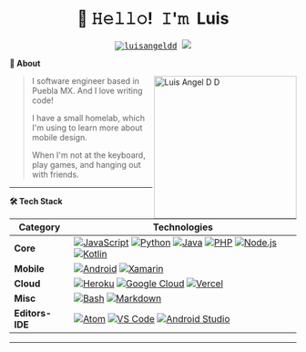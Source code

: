 <!-- Title -->
<h1 align="center" title="...and I'm happy to see you here :)">👋 𝙷𝚎𝚕𝚕𝚘! 𝙸'𝚖 Luis</h1>

<!-- Socials -->
<p align="center">
   <kbd>
  <a href="" title="Views - Luis Angel D D"><img src="https://komarev.com/ghpvc/?username=luisangeldd&label=Profile%20views&color=0e75b6&style=flat" alt="luisangeldd"/></a>
  <a href="https://www.linkedin.com/in/luis-angel-diaz-dorantes" title="LinkedIn - Luis Angel D D"><img src="https://img.shields.io/badge/-Luis_Angel-0072b1?style=flat&logo=Linkedin&logoColor=white" /></a>
  </kbd>
</p>

<!-- About Section -->
  <summary><b>👤 About</b></summary>
    <p>
      <img align="right" height="250" src="https://github.com/luisangeldd/luisangeldd/blob/main/assets/profile_picture.jpg" alt="Luis Angel D D" />
      
<blockquote>

I software engineer based in Puebla MX. And I love writing code!

I have a small homelab, which I'm using to learn more about mobile design. 

When I'm not at the keyboard, play games, and hanging out with friends.

</blockquote>
    
----
  
  </p>

  <!-- Tech Stack -->  
  <summary><b>🛠️ Tech Stack</b></summary>
    <p>

| **Category** | **Technologies** |
| - | - |
**Core** | [![JavaScript](https://img.shields.io/badge/JavaScript-F7DF1E?style=for-the-badge&logo=javascript&logoColor=black)](https://www.javascript.com/) [![Python](https://img.shields.io/badge/Python-14354C?style=for-the-badge&logo=python&logoColor=white)](https://www.python.org/) [![Java](https://img.shields.io/badge/Java-ED8B00?style=for-the-badge&logo=openjdk&logoColor=white)](https://www.java.com/) [![PHP](https://img.shields.io/badge/PHP-777BB4?style=for-the-badge&logo=php&logoColor=white)](https://www.php.net/) [![Node.js](https://img.shields.io/badge/Node.js-43853D?style=for-the-badge&logo=node.js&logoColor=white)](https://nodejs.org/) [![Kotlin](https://img.shields.io/badge/Kotlin-0095D5?&style=for-the-badge&logo=kotlin&logoColor=white)](https://kotlinlang.org/)
**Mobile** | [![Android](https://img.shields.io/badge/Android-3DDC84?style=for-the-badge&logo=android&logoColor=white)](https://developer.android.com/) [![Xamarin](https://img.shields.io/badge/Xamarin-3498DB?style=for-the-badge&logo=xamarin&logoColor=white)](https://dotnet.microsoft.com/en-us/apps/xamarin)
**Cloud** | [![Heroku](https://img.shields.io/badge/Heroku-430098?style=for-the-badge&logo=heroku&logoColor=white)](https://heroku.com/) [![Google Cloud](https://img.shields.io/badge/Google_Cloud-4285F4?style=for-the-badge&logo=google-cloud&logoColor=white)](https://cloud.google.com/) [![Vercel](https://img.shields.io/badge/Vercel-000000?style=for-the-badge&logo=vercel&logoColor=white)](https://vercel.com/)
**Misc** | [![Bash](https://img.shields.io/badge/GNU%20Bash-4EAA25?style=for-the-badge&logo=GNU%20Bash&logoColor=white)](https://www.gnu.org/software/bash/) [![Markdown](https://img.shields.io/badge/Markdown-000000?style=for-the-badge&logo=markdown&logoColor=white)](https://en.wikipedia.org/wiki/Markdown)
**Editors-IDE** | [![Atom](https://img.shields.io/badge/Atom-66595C?style=for-the-badge&logo=Atom&logoColor=white)](https://atom-editor.cc/) [![VS Code](https://img.shields.io/badge/Visual_Studio-5C2D91?style=for-the-badge&logo=visual%20studio&logoColor=white)](https://code.visualstudio.com/) [![Android Studio](https://img.shields.io/badge/Android_Studio-3DDC84?style=for-the-badge&logo=android-studio&logoColor=white)](https://developer.android.com/studio)

----      

  </p>
